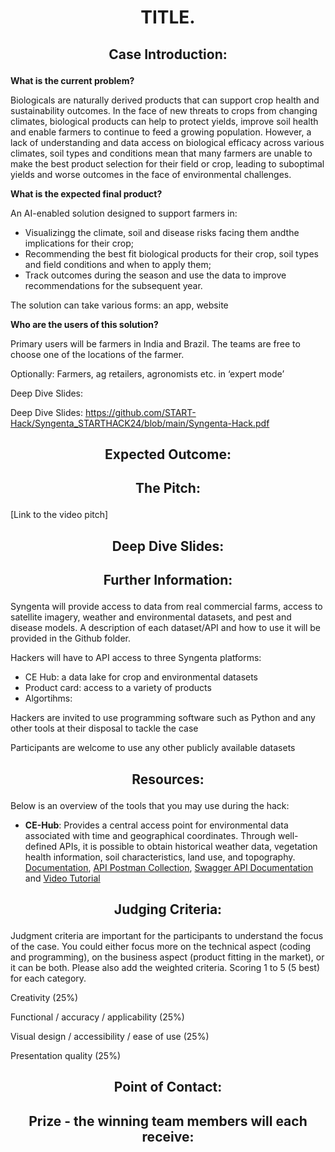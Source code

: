 # <p align="center"> TITLE. </p>





## <p align="center"> Case Introduction: </p>

**What is the current problem?**

Biologicals are naturally derived products that can support crop health and sustainability outcomes. In the face of new threats to crops from changing climates, biological products can help to protect yields, improve soil health and enable farmers to continue to feed a growing population. However, a lack of understanding and data access on biological efficacy across various climates, soil types and conditions mean that many farmers are unable to make the best product selection for their field or crop, leading to suboptimal yields and worse outcomes in the face of environmental challenges.

**What is the expected final product?**

An AI-enabled solution designed to support farmers in: <Br/>
- Visualizingg the climate, soil and disease risks facing them andthe  implications for their crop; 
- Recommending the best fit biological products for their crop, soil types and field conditions and when to apply them; 
- Track outcomes during the season and use the data to improve recommendations for the subsequent year.

The solution can take various forms: an app, website

**Who are the users of this solution?**

Primary users will be farmers in India and Brazil. The teams are free to choose one of the locations of the farmer.  

Optionally: Farmers, ag retailers, agronomists etc. in ‘expert mode’

Deep Dive Slides:

Deep Dive Slides: https://github.com/START-Hack/Syngenta_STARTHACK24/blob/main/Syngenta-Hack.pdf


## <p align="center"> Expected Outcome: </p>



## <p align="center"> The Pitch: </p>
[Link to the video pitch]

## <p align="center"> Deep Dive Slides: </p>

## <p align="center"> Further Information: </p>

Syngenta will provide access to data from real commercial farms, access to satellite imagery, weather and environmental datasets, and pest and disease models. A description of each dataset/API and how to use it will be provided in the Github folder.  

Hackers will have to API access to three Syngenta platforms: 
- CE Hub: a data lake for crop and environmental datasets 
- Product card: access to a variety of products
- Algortihms:  

Hackers are invited to use programming software such as Python and any other tools at their disposal to tackle the case  

Participants are welcome to use any other publicly available datasets    


##  <p align="center"> Resources: </p>
Below is an overview of the tools that you may use during the hack:

- **CE-Hub**: Provides a central access point for environmental data associated with time and geographical coordinates. Through well-defined APIs, it is possible to obtain historical weather data, vegetation health information, soil characteristics, land use, and topography.​ [Documentation](https://github.com/syngenta/syngenta-start-global-hackathon-2024/blob/main/docs/api/ce%20hub/CEHub%20API%20Service%20Specification.docx), [API Postman Collection](https://github.com/syngenta/syngenta-start-global-hackathon-2024/blob/main/docs/api/ce%20hub/CE%20Hub%20API's.postman_collection.json), [Swagger API Documentation](https://services.cehub.syngenta-ais.com/swagger/index.html) and [Video Tutorial](https://github.com/syngenta/syngenta-start-global-hackathon-2024/blob/main/docs/api/ce%20hub/GMT20240319-133726_Recording_1920x1080.mp4)





## <p align="center"> Judging Criteria: </p>
Judgment criteria are important for the participants to understand the focus of the case. You could either focus more on the technical aspect (coding and programming), on the business aspect (product fitting in the market), or it can be both. Please also add the weighted criteria. Scoring 1 to 5 (5 best) for each category.  

Creativity (25%) 

Functional / accuracy / applicability (25%) 

Visual design / accessibility / ease of use (25%) 

Presentation quality (25%) 


## <p align="center"> Point of Contact: </p>


## <p align="center"> Prize - the winning team members will each receive: </p>
